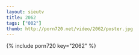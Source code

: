 ```yaml
--- 
layout: sieutv
title: 2062
tags: ["002"]
thumb: http://porn720.net/video/2062/poster.jpg
---
```

{% include porn720 key="2062" %} 
